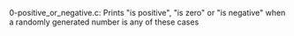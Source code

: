 0-positive_or_negative.c:
Prints "is positive", "is zero" or "is negative" when a randomly generated number is any of these cases
